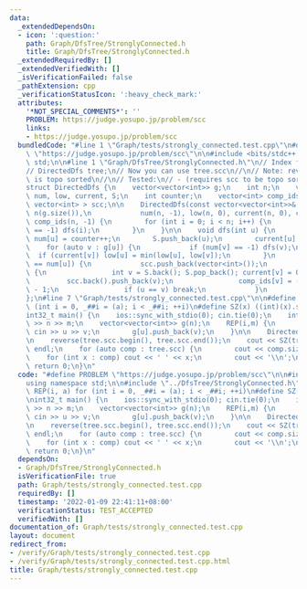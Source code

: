 ```yaml
---
data:
  _extendedDependsOn:
  - icon: ':question:'
    path: Graph/DfsTree/StronglyConnected.h
    title: Graph/DfsTree/StronglyConnected.h
  _extendedRequiredBy: []
  _extendedVerifiedWith: []
  _isVerificationFailed: false
  _pathExtension: cpp
  _verificationStatusIcon: ':heavy_check_mark:'
  attributes:
    '*NOT_SPECIAL_COMMENTS*': ''
    PROBLEM: https://judge.yosupo.jp/problem/scc
    links:
    - https://judge.yosupo.jp/problem/scc
  bundledCode: "#line 1 \"Graph/tests/strongly_connected.test.cpp\"\n#define PROBLEM\
    \ \"https://judge.yosupo.jp/problem/scc\"\n\n#include <bits/stdc++.h>\nusing namespace\
    \ std;\n\n#line 1 \"Graph/DfsTree/StronglyConnected.h\"\n// Index from 0\n// Usage:\n\
    // DirectedDfs tree;\n// Now you can use tree.scc\n//\n// Note: reverse(tree.scc)\
    \ is topo sorted\n//\n// Tested:\n// - (requires scc to be topo sorted) https://judge.yosupo.jp/problem/scc\n\
    struct DirectedDfs {\n    vector<vector<int>> g;\n    int n;\n    vector<int>\
    \ num, low, current, S;\n    int counter;\n    vector<int> comp_ids;\n    vector<\
    \ vector<int> > scc;\n\n    DirectedDfs(const vector<vector<int>>& _g) : g(_g),\
    \ n(g.size()),\n            num(n, -1), low(n, 0), current(n, 0), counter(0),\
    \ comp_ids(n, -1) {\n        for (int i = 0; i < n; i++) {\n            if (num[i]\
    \ == -1) dfs(i);\n        }\n    }\n\n    void dfs(int u) {\n        low[u] =\
    \ num[u] = counter++;\n        S.push_back(u);\n        current[u] = 1;\n    \
    \    for (auto v : g[u]) {\n            if (num[v] == -1) dfs(v);\n          \
    \  if (current[v]) low[u] = min(low[u], low[v]);\n        }\n        if (low[u]\
    \ == num[u]) {\n            scc.push_back(vector<int>());\n            while (1)\
    \ {\n                int v = S.back(); S.pop_back(); current[v] = 0;\n       \
    \         scc.back().push_back(v);\n                comp_ids[v] = ((int) scc.size())\
    \ - 1;\n                if (u == v) break;\n            }\n        }\n    }\n\
    };\n#line 7 \"Graph/tests/strongly_connected.test.cpp\"\n\n#define REP(i, a) for\
    \ (int i = 0, _##i = (a); i < _##i; ++i)\n#define SZ(x) ((int)(x).size())\n\n\
    int32_t main() {\n    ios::sync_with_stdio(0); cin.tie(0);\n    int n, m; cin\
    \ >> n >> m;\n    vector<vector<int>> g(n);\n    REP(i,m) {\n        int u, v;\
    \ cin >> u >> v;\n        g[u].push_back(v);\n    }\n\n    DirectedDfs tree(g);\n\
    \n    reverse(tree.scc.begin(), tree.scc.end());\n    cout << SZ(tree.scc) <<\
    \ endl;\n    for (auto comp : tree.scc) {\n        cout << comp.size();\n    \
    \    for (int x : comp) cout << ' ' << x;\n        cout << '\\n';\n    }\n   \
    \ return 0;\n}\n"
  code: "#define PROBLEM \"https://judge.yosupo.jp/problem/scc\"\n\n#include <bits/stdc++.h>\n\
    using namespace std;\n\n#include \"../DfsTree/StronglyConnected.h\"\n\n#define\
    \ REP(i, a) for (int i = 0, _##i = (a); i < _##i; ++i)\n#define SZ(x) ((int)(x).size())\n\
    \nint32_t main() {\n    ios::sync_with_stdio(0); cin.tie(0);\n    int n, m; cin\
    \ >> n >> m;\n    vector<vector<int>> g(n);\n    REP(i,m) {\n        int u, v;\
    \ cin >> u >> v;\n        g[u].push_back(v);\n    }\n\n    DirectedDfs tree(g);\n\
    \n    reverse(tree.scc.begin(), tree.scc.end());\n    cout << SZ(tree.scc) <<\
    \ endl;\n    for (auto comp : tree.scc) {\n        cout << comp.size();\n    \
    \    for (int x : comp) cout << ' ' << x;\n        cout << '\\n';\n    }\n   \
    \ return 0;\n}\n"
  dependsOn:
  - Graph/DfsTree/StronglyConnected.h
  isVerificationFile: true
  path: Graph/tests/strongly_connected.test.cpp
  requiredBy: []
  timestamp: '2022-01-09 22:41:11+08:00'
  verificationStatus: TEST_ACCEPTED
  verifiedWith: []
documentation_of: Graph/tests/strongly_connected.test.cpp
layout: document
redirect_from:
- /verify/Graph/tests/strongly_connected.test.cpp
- /verify/Graph/tests/strongly_connected.test.cpp.html
title: Graph/tests/strongly_connected.test.cpp
---
```

